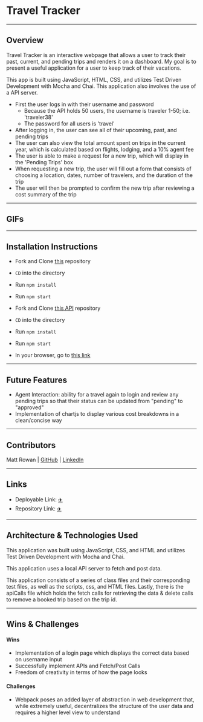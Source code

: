 # Travel Tracker
-------
## Overview

Travel Tracker is an interactive webpage that allows a user to track their past, current, and pending trips and renders it on a dashboard. My goal is to present a useful application for a user to keep track of their vacations. 

This app is built using JavaScript, HTML, CSS, and utilizes Test Driven Development with Mocha and Chai. This application also involves the use of a API server.

- First the user logs in with their username and password
  - Because the API holds 50 users, the username is traveler 1-50; i.e. 'traveler38'
  - The password for all users is 'travel'
- After logging in, the user can see all of their upcoming, past, and pending trips
- The user can also view the total amount spent on trips in the current year, which is calculated based on flights, lodging, and a 10% agent fee
- The user is able to make a request for a new trip, which will display in the 'Pending Trips' box
- When requesting a new trip, the user will fill out a form that consists of choosing a location, dates, number of travelers, and the duration of the trip
- The user will then be prompted to confirm the new trip after reviewing a cost summary of the trip
---------
## GIFs


---------
## Installation Instructions
 - Fork and Clone [this](https://github.com/MRowan121/travel-tracker) repository
 - `CD` into the directory
 - Run `npm install` 
 - Run `npm start`

 - Fork and Clone [this API](https://github.com/turingschool-examples/travel-tracker-api) repository
 - `CD` into the directory
 - Run `npm install` 
 - Run `npm start`

 - In your browser, go to [this link](http://localhost:8080/)

-----------
## Future Features

 - Agent Interaction: ability for a travel again to login and review any pending trips so that their status can be updated from "pending" to "approved"
 - Implementation of chartjs to display various cost breakdowns in a clean/concise way

---------
## Contributors

Matt Rowan | [GitHub](https://github.com/MRowan121) | [LinkedIn](https://www.linkedin.com/in/matt-rowan-a88444129/)

--------
## Links

- Deployable Link: [✈️](https://mrowan121.github.io/travel-tracker/)
- Repository Link: [✈️](https://github.com/MRowan121/travel-tracker)


------------
## Architecture & Technologies Used

This application was built using JavaScript, CSS, and HTML and utilizes Test Driven Development with Mocha and Chai.

This application uses a local API server to fetch and post data.

This application consists of a series of class files and their corresponding test files, as well as the scripts, css, and HTML files. Lastly, there is the apiCalls file which holds the fetch calls for retrieving the data & delete calls to remove a booked trip based on the trip id.

------------
## Wins & Challenges

#### Wins
- Implementation of a login page which displays the correct data based on username input 
- Successfully implement APIs and Fetch/Post Calls
- Freedom of creativity in terms of how the page looks

#### Challenges
- Webpack poses an added layer of abstraction in web development that, while extremely useful, decentralizes the structure of the user data and requires a higher level view to understand